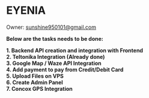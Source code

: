 # EYENIA

Owner: sunshine950101@gmail.com

<strong>Below are the tasks needs to be done: <strong> <br>

<p> 1. Backend API creation and integration with Frontend <br>
2. Teltonika Integration (Already done) <br>
3. Google Map / Waze API Integration <br>
4. Add payment to pay from Credit/Debit Card <br>
5. Upload Files on VPS <br>
6. Create Admin Panel <br>
7. Concox GPS Integration <br>
    
    
